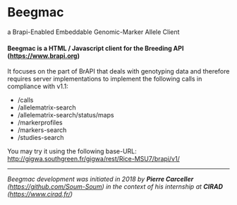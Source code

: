 # Beegmac
a Brapi-Enabled Embeddable Genomic-Marker Allele Client

#### Beegmac is a HTML / Javascript client for the __Breeding API__ (https://www.brapi.org)

It focuses on the part of BrAPI that deals with genotyping data and therefore requires server implementations to implement the following calls in compliance with v1.1:

-	/calls
-	/allelematrix-search
-	/allelematrix-search/status/maps
-	/markerprofiles
-	/markers-search
-	/studies-search

You may try it using the following base-URL:
http://gigwa.southgreen.fr/gigwa/rest/Rice-MSU7/brapi/v1/

---

*Beegmac development was initiated in 2018 by **Pierre Carceller** (https://github.com/Soum-Soum) in the context of his internship at **CIRAD** (https://www.cirad.fr/)*